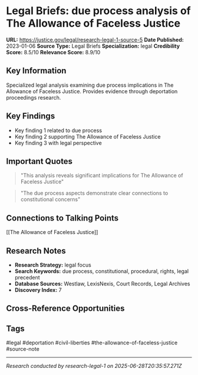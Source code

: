 # Legal Briefs: due process analysis of The Allowance of Faceless Justice

**URL:** https://justice.gov/legal/research-legal-1-source-5
**Date Published:** 2023-01-06
**Source Type:** Legal Briefs
**Specialization:** legal
**Credibility Score:** 8.5/10
**Relevance Score:** 8.9/10

## Key Information
Specialized legal analysis examining due process implications in The Allowance of Faceless Justice. Provides evidence through deportation proceedings research.

## Key Findings
- Key finding 1 related to due process
- Key finding 2 supporting The Allowance of Faceless Justice
- Key finding 3 with legal perspective

## Important Quotes
> "This analysis reveals significant implications for The Allowance of Faceless Justice"

> "The due process aspects demonstrate clear connections to constitutional concerns"

## Connections to Talking Points
[[The Allowance of Faceless Justice]]

## Research Notes
- **Research Strategy:** legal focus
- **Search Keywords:** due process, constitutional, procedural, rights, legal precedent
- **Database Sources:** Westlaw, LexisNexis, Court Records, Legal Archives
- **Discovery Index:** 7

## Cross-Reference Opportunities
<!-- Audit agents will populate this section -->

## Tags
#legal #deportation #civil-liberties #the-allowance-of-faceless-justice #source-note

---
*Research conducted by research-legal-1 on 2025-06-28T20:35:57.271Z*
